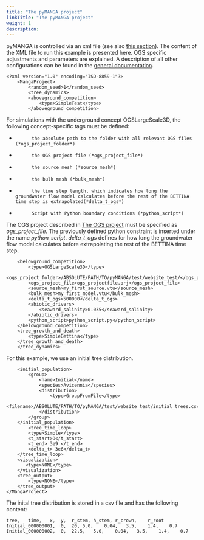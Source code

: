 ```yaml
---
title: "The pyMANGA project"
linkTitle: "The pyMANGA project"
weight: 1
description:
---
```


pyMANGA is controlled via an xml file (see also <a href="/de/docs/steuerFILE/">this section</a>).
The content of the XML file to run this example is presented here.
OGS specific adjustments and parameters are explained.
A description of all other configurations can be found in the <a href="https://jbathmann.github.io/pyMANGA/project_dox__MangaProject__MangaProject.html" target="_blank">general documentation</a>.

    <?xml version="1.0" encoding="ISO-8859-1"?>
        <MangaProject>
            <random_seed>1</random_seed>
            <tree_dynamics>
            <aboveground_competition>
                <type>SimpleTest</type>
            </aboveground_competition>

For simulations with the underground concept OGSLargeScale3D, the following concept-specific tags must be defined:

-           the absolute path to the folder with all relevant OGS files (*ogs_project_folder*)
-           the OGS project file (*ogs_project_file*)
-           the source mesh (*source_mesh*)
-           the bulk mesh (*bulk_mesh*)
-           the time step length, which indicates how long the groundwater flow model calculates before the rest of the BETTINA time step is extrapolated(*delta_t_ogs*)
-           Script with Python boundary conditions (*python_script*)

The OGS project described in <a href="/en/docs/example_model_ogs_bettina/ogs_project/">The OGS project</a> must be specified as *ogs_project_file*.
The previously defined python constraint is inserted under the name *python_script*.
*delta_t_ogs* defines for how long the groundwater flow model calculates before extrapolating the rest of the BETTINA time step.

        <belowground_competition>
            <type>OGSLargeScale3D</type>
            <ogs_project_folder>/ABSOLUTE/PATH/TO/pyMANGA/test/website_test/</ogs_project_folder>
            <ogs_project_file>ogs_projectfile.prj</ogs_project_file>
            <source_mesh>my_first_source.vtu</source_mesh>
            <bulk_mesh>my_first_model.vtu</bulk_mesh>
            <delta_t_ogs>500000</delta_t_ogs>
            <abiotic_drivers>
                <seaward_salinity>0.035</seaward_salinity>
            </abiotic_drivers>
            <python_script>python_script.py</python_script>
        </belowground_competition>
        <tree_growth_and_death>
            <type>SimpleBettina</type>
        </tree_growth_and_death>
        </tree_dynamics>
	   
For this example, we use an initial tree distribution.

        <initial_population>
            <group>
                <name>Initial</name>
                <species>Avicennia</species>
                <distribution>
                    <type>GroupFromFile</type>
                    <filename>/ABSOLUTE/PATH/TO/pyMANGA/test/website_test/initial_trees.csv</filename>
                </distribution>
            </group>
        </initial_population>
            <tree_time_loop>
            <type>Simple</type>
            <t_start>0</t_start>
            <t_end> 3e9 </t_end>
            <delta_t> 3e6</delta_t>
        </tree_time_loop>
        <visualization>
           <type>NONE</type>
        </visualization>
        <tree_output>
            <type>NONE</type>
        </tree_output>
    </MangaProject>

The inital tree distribution is stored in a csv file and has the following content:

    tree,	time,	x,	y,	r_stem,	h_stem,	r_crown,	r_root	
    Initial_000000001,	0,	20,	5.0,	0.04,	3.5,	1.4,	0.7
    Initial_000000002,	0,	22.5,	5.0,	0.04,	3.5,	1.4,	0.7
	
